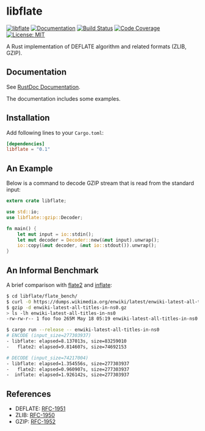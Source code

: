 libflate
========

[![libflate](http://meritbadge.herokuapp.com/libflate)](https://crates.io/crates/libflate)
[![Documentation](https://docs.rs/libflate/badge.svg)](https://docs.rs/libflate)
[![Build Status](https://travis-ci.org/sile/libflate.svg?branch=master)](https://travis-ci.org/sile/libflate)
[![Code Coverage](https://codecov.io/gh/sile/libflate/branch/master/graph/badge.svg)](https://codecov.io/gh/sile/libflate/branch/master)
[![License: MIT](https://img.shields.io/badge/license-MIT-blue.svg)](LICENSE)

A Rust implementation of DEFLATE algorithm and related formats (ZLIB, GZIP).

Documentation
-------------

See [RustDoc Documentation](https://docs.rs/libflate).

The documentation includes some examples.

Installation
------------

Add following lines to your `Cargo.toml`:

```toml
[dependencies]
libflate = "0.1"
```

An Example
----------

Below is a command to decode GZIP stream that is read from the standard input:

```rust
extern crate libflate;

use std::io;
use libflate::gzip::Decoder;

fn main() {
    let mut input = io::stdin();
    let mut decoder = Decoder::new(&mut input).unwrap();
    io::copy(&mut decoder, &mut io::stdout()).unwrap();
}
```

An Informal Benchmark
---------------------

A brief comparison with [flate2](https://github.com/alexcrichton/flate2-rs) and
[inflate](https://github.com/PistonDevelopers/inflate):

```bash
$ cd libflate/flate_bench/
$ curl -O https://dumps.wikimedia.org/enwiki/latest/enwiki-latest-all-titles-in-ns0.gz
$ gzip -d enwiki-latest-all-titles-in-ns0.gz
> ls -lh enwiki-latest-all-titles-in-ns0
-rw-rw-r-- 1 foo foo 265M May 18 05:19 enwiki-latest-all-titles-in-ns0

$ cargo run --release -- enwiki-latest-all-titles-in-ns0
# ENCODE (input_size=277303937)
- libflate: elapsed=8.137013s, size=83259010
-   flate2: elapsed=9.814607s, size=74692153

# DECODE (input_size=74217004)
- libflate: elapsed=1.354556s, size=277303937
-   flate2: elapsed=0.960907s, size=277303937
-  inflate: elapsed=1.926142s, size=277303937
```

References
----------

- DEFLATE: [RFC-1951](https://tools.ietf.org/html/rfc1951)
- ZLIB: [RFC-1950](https://tools.ietf.org/html/rfc1950)
- GZIP: [RFC-1952](https://tools.ietf.org/html/rfc1952)
